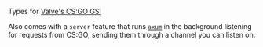Types for [Valve's CS:GO GSI](<https://developer.valvesoftware.com/wiki/Counter-Strike:_Global_Offensive_Game_State_Integration>)

Also comes with a `server` feature that runs [`axum`](<https://developer.valvesoftware.com/wiki/Counter-Strike:_Global_Offensive_Game_State_Integration>)
in the background listening for requests from CS:GO, sending them through a channel you can
listen on.
